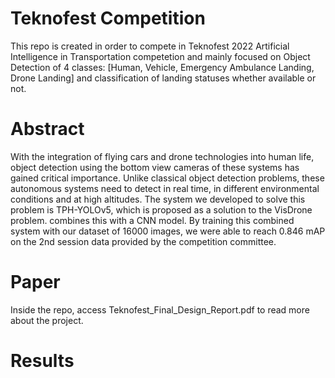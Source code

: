 # Teknofest Competition 
This repo is created in order to compete in Teknofest 2022 Artificial Intelligence in Transportation competetion and mainly focused on Object Detection of 4 classes: [Human, Vehicle, Emergency Ambulance Landing, Drone Landing] and classification of landing statuses whether available or not.
 

# Abstract
With the integration of flying cars and drone technologies into human life, object detection using the bottom view cameras of these systems has gained critical importance. Unlike classical object detection problems, these autonomous systems need to detect in real time, in different environmental conditions and at high altitudes. The system we developed to solve this problem is TPH-YOLOv5, which is proposed as a solution to the VisDrone problem.
combines this with a CNN model. By training this combined system with our dataset of 16000 images, we were able to reach 0.846 mAP on the 2nd session data provided by the competition committee.


# Paper
Inside the repo, access Teknofest_Final_Design_Report.pdf to read more about the project.


# Results
